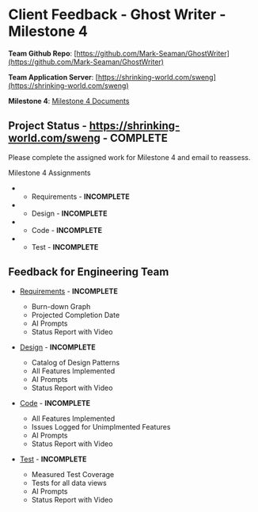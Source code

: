 # Client Feedback - Ghost Writer - Milestone 4

**Team Github Repo**:  [https://github.com/Mark-Seaman/GhostWriter](https://github.com/Mark-Seaman/GhostWriter)

**Team Application Server**:  [https://shrinking-world.com/sweng](https://shrinking-world.com/sweng)

**Milestone 4**: [Milestone 4 Documents](https://github.com/Mark-Seaman/GhostWriter/tree/main/Documents/Milestone-4)


## Project Status - https://shrinking-world.com/sweng - **COMPLETE**

Please complete the assigned work for Milestone 4 and email to reassess.

Milestone 4 Assignments

*  - Requirements  - **INCOMPLETE**
*  - Design        - **INCOMPLETE**
*  - Code          - **INCOMPLETE**
*  - Test          - **INCOMPLETE**


## Feedback for Engineering Team

* [Requirements](https://github.com/Mark-Seaman/GhostWriter/tree/main/Documents/Milestone-4/Requirements) - **INCOMPLETE**
    * Burn-down Graph
    * Projected Completion Date 
    * AI Prompts
    * Status Report with Video

* [Design](https://github.com/Mark-Seaman/GhostWriter/tree/main/Documents/Milestone-4/Design) - **INCOMPLETE**
    * Catalog of Design Patterns
    * All Features Implemented
    * AI Prompts
    * Status Report with Video

* [Code](https://github.com/Mark-Seaman/GhostWriter/tree/main/Documents/Milestone-4/Code) - **INCOMPLETE**
    * All Features Implemented
    * Issues Logged for Unimplmented Features
    * AI Prompts
    * Status Report with Video

* [Test](https://github.com/Mark-Seaman/GhostWriter/tree/main/Documents/Milestone-4/Test) - **INCOMPLETE**
    * Measured Test Coverage
    * Tests for all data views
    * AI Prompts
    * Status Report with Video

